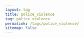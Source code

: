```yaml
---
layout: tag
title: police_violence
tag: police_violence
permalink: /tags/police_violence/
sitemap: false
---
```

